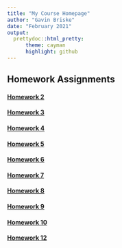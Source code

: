 ```yaml
---
title: "My Course Homepage"
author: "Gavin Briske"
date: "February 2021"
output: 
  prettydoc::html_pretty:
      theme: cayman
      highlight: github
---
```



## Homework Assignments

#### [Homework 2](Homework02.html)
#### [Homework 3](Homework-3.html)
#### [Homework 4](Homework_4.html)
#### [Homework 5](Homework_5.html)
#### [Homework 6](Homework_6.html)
#### [Homework 7](Homework_7.html)
#### [Homework 8](Homework_7.html)
#### [Homework 9](Homework_9.html)
#### [Homework 10](Homework_10.html)
#### [Homework 12](Homework_12.html)
